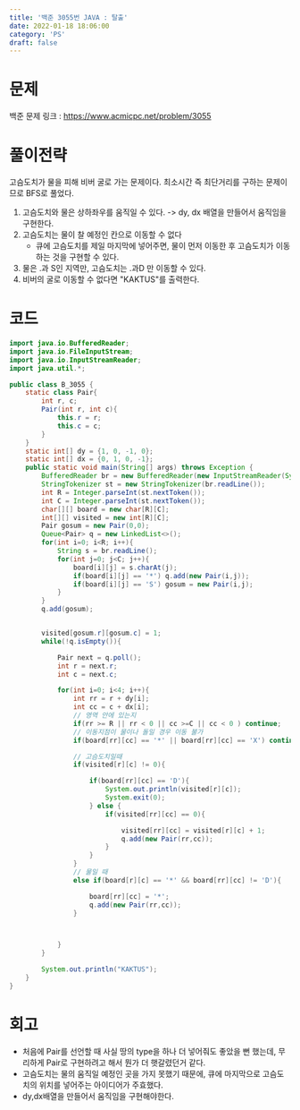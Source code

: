 ```yaml
---
title: '백준 3055번 JAVA : 탈출'
date: 2022-01-18 18:06:00
category: 'PS'
draft: false
---
```


# 문제

백준 문제 링크 : https://www.acmicpc.net/problem/3055

# 풀이전략

고슴도치가 물을 피해 비버 굴로 가는 문제이다. 최소시간 즉 최단거리를 구하는 문제이므로 BFS로 풀었다.

1. 고슴도치와 물은 상하좌우를 움직일 수 있다. -> dy, dx 배열을 만들어서 움직임을 구현한다.
2. 고슴도치는 물이 찰 예정인 칸으로 이동할 수 없다
   - 큐에 고슴도치를 제일 마지막에 넣어주면, 물이 먼저 이동한 후 고슴도치가 이동하는 것을 구현할 수 있다.
3. 물은 .과 S인 지역만, 고슴도치는 .과D 만 이동할 수 있다.
4. 비버의 굴로 이동할 수 없다면 "KAKTUS"를 출력한다.

# 코드

```java
import java.io.BufferedReader;
import java.io.FileInputStream;
import java.io.InputStreamReader;
import java.util.*;

public class B_3055 {
    static class Pair{
        int r, c;
        Pair(int r, int c){
            this.r = r;
            this.c = c;
        }
    }
    static int[] dy = {1, 0, -1, 0};
    static int[] dx = {0, 1, 0, -1};
    public static void main(String[] args) throws Exception {
        BufferedReader br = new BufferedReader(new InputStreamReader(System.in));
        StringTokenizer st = new StringTokenizer(br.readLine());
        int R = Integer.parseInt(st.nextToken());
        int C = Integer.parseInt(st.nextToken());
        char[][] board = new char[R][C];
        int[][] visited = new int[R][C];
        Pair gosum = new Pair(0,0);
        Queue<Pair> q = new LinkedList<>();
        for(int i=0; i<R; i++){
            String s = br.readLine();
            for(int j=0; j<C; j++){
                board[i][j] = s.charAt(j);
                if(board[i][j] == '*') q.add(new Pair(i,j));
                if(board[i][j] == 'S') gosum = new Pair(i,j);
            }
        }
        q.add(gosum);


        visited[gosum.r][gosum.c] = 1;
        while(!q.isEmpty()){

            Pair next = q.poll();
            int r = next.r;
            int c = next.c;

            for(int i=0; i<4; i++){
                int rr = r + dy[i];
                int cc = c + dx[i];
                // 영역 안에 있는지
                if(rr >= R || rr < 0 || cc >=C || cc < 0 ) continue;
                // 이동지점이 물이나 돌일 경우 이동 불가
                if(board[rr][cc] == '*' || board[rr][cc] == 'X') continue;

                // 고슴도치일때
                if(visited[r][c] != 0){

                    if(board[rr][cc] == 'D'){
                        System.out.println(visited[r][c]);
                        System.exit(0);
                    } else {
                        if(visited[rr][cc] == 0){

                            visited[rr][cc] = visited[r][c] + 1;
                            q.add(new Pair(rr,cc));
                        }
                    }
                }
                // 물일 때
                else if(board[r][c] == '*' && board[rr][cc] != 'D'){

                    board[rr][cc] = '*';
                    q.add(new Pair(rr,cc));
                }



            }
        }

        System.out.println("KAKTUS");
    }
}


```

# 회고

- 처음에 Pair를 선언할 때 사실 땅의 type을 하나 더 넣어줘도 좋았을 뻔 했는데, 무리하게 Pair로 구현하려고 해서 뭔가 더 햇갈렸던거 같다.
- 고슴도치는 물의 움직일 예정인 곳을 가지 못했기 때문에, 큐에 마지막으로 고슴도치의 위치를 넣어주는 아이디어가 주효했다.
- dy,dx배열을 만들어서 움직임을 구현해야한다.
